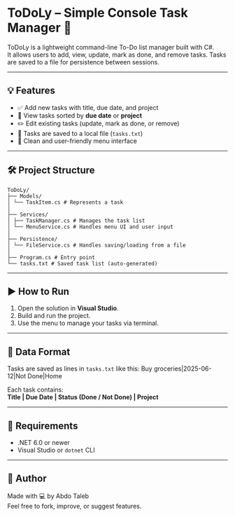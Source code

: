 # ToDoLy – Simple Console Task Manager 📝

ToDoLy is a lightweight command-line To-Do list manager built with C#.  
It allows users to add, view, update, mark as done, and remove tasks. Tasks are saved to a file for persistence between sessions.

---

## 💡 Features

- ✅ Add new tasks with title, due date, and project
- 📅 View tasks sorted by **due date** or **project**
- ✏️ Edit existing tasks (update, mark as done, or remove)
- 💾 Tasks are saved to a local file (`tasks.txt`)
- 🧠 Clean and user-friendly menu interface

---

## 🛠 Project Structure


  ```
ToDoLy/
├── Models/
│ └── TaskItem.cs # Represents a task
│
├── Services/
│ ├── TaskManager.cs # Manages the task list
│ └── MenuService.cs # Handles menu UI and user input
│
├── Persistence/
│ └── FileService.cs # Handles saving/loading from a file
│
├── Program.cs # Entry point
└── tasks.txt # Saved task list (auto-generated) 
  ```


---

## ▶️ How to Run

1. Open the solution in **Visual Studio**.
2. Build and run the project.
3. Use the menu to manage your tasks via terminal.

---

## 💾 Data Format

Tasks are saved as lines in `tasks.txt` like this:
Buy groceries|2025-06-12|Not Done|Home


Each task contains:  
**Title | Due Date | Status (Done / Not Done) | Project**

---

## 📌 Requirements

- .NET 6.0 or newer
- Visual Studio or `dotnet` CLI

---

## 🙋 Author

Made with 💻 by Abdo Taleb  
Feel free to fork, improve, or suggest features.

